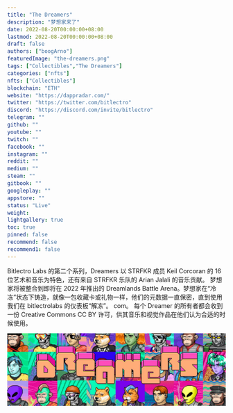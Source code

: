 ```yaml
---
title: "The Dreamers"
description: "梦想家来了"
date: 2022-08-20T00:00:00+08:00
lastmod: 2022-08-20T00:00:00+08:00
draft: false
authors: ["boogArno"]
featuredImage: "the-dreamers.png"
tags: ["Collectibles","The Dreamers"]
categories: ["nfts"]
nfts: ["Collectibles"]
blockchain: "ETH"
website: "https://dappradar.com/"
twitter: "https://twitter.com/bitlectro"
discord: "https://discord.com/invite/bitlectro"
telegram: ""
github: ""
youtube: ""
twitch: ""
facebook: ""
instagram: ""
reddit: ""
medium: ""
steam: ""
gitbook: ""
googleplay: ""
appstore: ""
status: "Live"
weight: 
lightgallery: true
toc: true
pinned: false
recommend: false
recommend1: false
---
```

Bitlectro Labs 的第二个系列，Dreamers 以 STRFKR 成员 Keil Corcoran 的 16 位艺术和音乐为特色，还有来自 STRFKR 乐队的 Arian Jalali 的音乐贡献。 梦想家将被整合到即将在 2022 年推出的 Dreamlands Battle Arena。梦想家在“冷冻”状态下铸造，就像一包收藏卡或礼物一样，他们的元数据一直保密，直到使用我们在 bitlectrolabs 的仪表板“解冻”。 com。 每个 Dreamer 的所有者都会收到一份 Creative Commons CC BY 许可，供其音乐和视觉作品在他们认为合适的时候使用。

![1080x360](1080x360.jpg)



